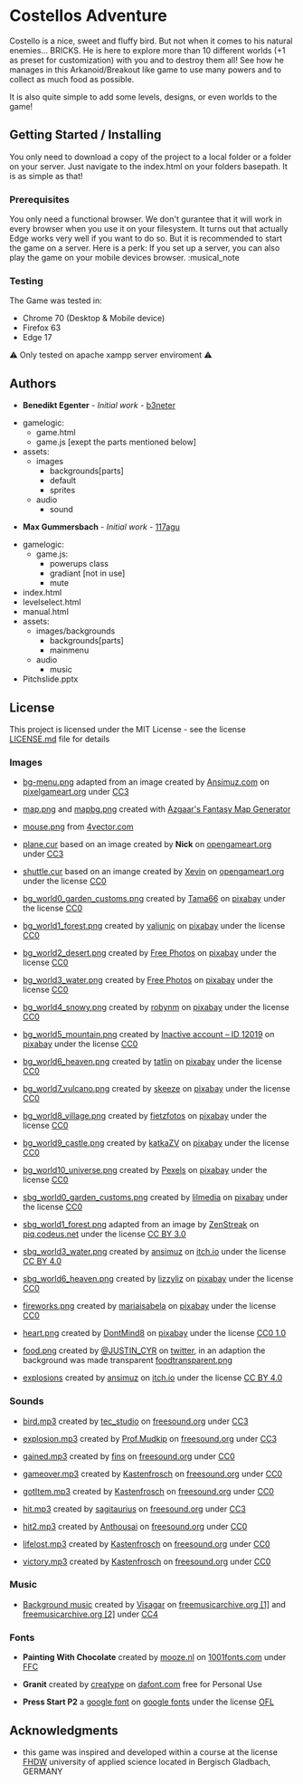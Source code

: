 # Costellos Adventure
Costello is a nice, sweet and fluffy bird. But not when it comes to his natural enemies... BRICKS. He is here to explore more than 10 different worlds (+1 as preset for customization) with you and to destroy them all! See how he manages in this Arkanoid/Breakout like game to use many powers and to collect as much food as possible. 

It is also quite simple to add some levels, designs, or even worlds to the game!

## Getting Started / Installing

You only need to download a copy of the project to a local folder or a folder on your server. Just navigate to the index.html on your folders basepath. It is as simple as that!

### Prerequisites

You only need a functional browser. We don't gurantee that it will work in every browser when you use it on your filesystem. It turns out that actually Edge works very well if you want to do so. But it is recommended to start the game on a server. Here is a perk: If you set up a server, you can also play the game on your mobile devices browser. 
:musical_note

### Testing

The Game was tested in:
- Chrome 70 (Desktop & Mobile device)
- Firefox 63
- Edge 17

:warning: Only tested on apache xampp server enviroment :warning:

## Authors
* **Benedikt Egenter** - *Initial work* - [b3neter](https://github.com/b3neter)
- gamelogic:
  - game.html
  - game.js [exept the parts mentioned below]
- assets:
  - images
    - backgrounds[parts]
    - default
    - sprites
  - audio
    - sound

* **Max Gummersbach** - *Initial work* - [117agu](https://github.com/117agu)
- gamelogic:
  - game.js:
    - powerups class
    - gradiant [not in use]
    - mute
- index.html
- levelselect.html
- manual.html
- assets:
  - images/backgrounds
    - backgrounds[parts]
    - mainmenu
  - audio
    - music
- Pitchslide.pptx



## License

This project is licensed under the MIT License - see the license [LICENSE.md](LICENSE.md) file for details

### Images
- [bg-menu.png](https://github.com/b3neter/CostellosAdventure/tree/master/assets/images/mainmenu/bg-menu.png) adapted from an image created by [Ansimuz.com](Ansimuz.com) on [pixelgameart.org](https://pixelgameart.org/web/portfolio/country-side-platfformer/) under [CC3](https://creativecommons.org/licenses/by/3.0/legalcode) 

- [map.png](https://github.com/b3neter/CostellosAdventure/tree/master/assets/images/mainmenu/map.png) and [mapbg.png](https://github.com/b3neter/CostellosAdventure/tree/master/assets/images/mainmenu/mapbg.png) created with [Azgaar's Fantasy Map Generator](https://azgaar.github.io/Fantasy-Map-Generator) 

- [mouse.png](https://github.com/b3neter/CostellosAdventure/tree/master/assets/images/mainmenu/mouse.png) from [4vector.com](https://4vector.com/free-vector/mouse-clip-art-117133)

- [plane.cur](https://github.com/b3neter/CostellosAdventure/tree/master/assets/images/mainmenu/plan.cur) based on an image created by **Nick** on [opengameart.org](https://opengameart.org/content/fighter-planes-ww2-theme) under [CC3](https://creativecommons.org/licenses/by/3.0/legalcode)

- [shuttle.cur](https://github.com/b3neter/CostellosAdventure/tree/master/assets/images/mainmenu/plan.cur) based on an imange created by [Xevin](https://opengameart.org/users/xevin) on [opengameart.org](https://opengameart.org/content/simple-spaceship) under  the license [CC0](https://creativecommons.org/publicdomain/zero/1.0/legalcode)

- [bg_world0_garden_customs.png](https://github.com/b3neter/CostellosAdventure/tree/master/assets/images/backgrounds/bg_world0_garden_customs.png) created by [Tama66](https://pixabay.com/de/users/Tama66-1032521/) on [pixabay](https://pixabay.com/de/garten-park-schlo%C3%9F-kunst-2040714/) under the license [CC0](https://creativecommons.org/publicdomain/zero/1.0/legalcode)
- [bg_world1_forest.png](https://github.com/b3neter/CostellosAdventure/tree/master/assets/images/backgrounds/bg_world1_forest.png) created by [valiunic](https://pixabay.com/de/users/valiunic-172074o4/) on [pixabay](https://pixabay.com/de/gr%C3%BCn-park-saison-natur-im-freien-1072828/) under the license [CC0](https://creativecommons.org/publicdomain/zero/1.0/legalcode)
- [bg_world2_desert.png](https://github.com/b3neter/CostellosAdventure/tree/master/assets/images/backgrounds/bg_world2_desert.png) created by [Free Photos](https://pixabay.com/de/users/Free-Photos-242387/) on [pixabay](https://pixabay.com/de/w%C3%BCste-sand-trocken-hei%C3%9F-landschaft-1246282/) under the license [CC0](https://creativecommons.org/publicdomain/zero/1.0/legalcode)
- [bg_world3_water.png](https://github.com/b3neter/CostellosAdventure/tree/master/assets/images/backgrounds/bg_world3_water.png) created by [Free Photos](https://pixabay.com/de/users/Free-Photos-242387/) on [pixabay](https://pixabay.com/de/qualle-medusa-tierwelt-tier-931886/) under the license [CC0](https://creativecommons.org/publicdomain/zero/1.0/legalcode)
- [bg_world4_snowy.png](https://github.com/b3neter/CostellosAdventure/tree/master/assets/images/backgrounds/bg_world4_snowy.png) created by [robynm](https://pixabay.com/de/users/robynm-358611/) on [pixabay](https://pixabay.com/de/eisberg-antarktis-polaren-blau-eis-404966/) under the license [CC0](https://creativecommons.org/publicdomain/zero/1.0/legalcode)
- [bg_world5_mountain.png](https://github.com/b3neter/CostellosAdventure/tree/master/assets/images/backgrounds/bg_world5_mountain.png) created by [Inactive account – ID 12019](https://pixabay.com/de/users/12019-12019/) on [pixabay](https://pixabay.com/de/zion-nationalpark-utah-berge-139012/) under the license [CC0](https://creativecommons.org/publicdomain/zero/1.0/legalcode)
- [bg_world6_heaven.png](https://github.com/b3neter/CostellosAdventure/tree/master/assets/images/backgrounds/bg_world6_heaven.png) created by [tatlin](https://pixabay.com/de/users/tatlin-28112/) on [pixabay](https://pixabay.com/de/wolke-himmel-blauer-himmel-raum-97453/) under the license [CC0](https://creativecommons.org/publicdomain/zero/1.0/legalcode)
- [bg_world7_vulcano.png](https://github.com/b3neter/CostellosAdventure/tree/master/assets/images/backgrounds/bg_world7_vulcano.png) created by [skeeze](https://pixabay.com/de/users/skeeze-272447/) on [pixabay](https://pixabay.com/de/vulkan-ausbrechen-berg-krakatoa-609104/) under the license [CC0](https://creativecommons.org/publicdomain/zero/1.0/legalcode)
- [bg_world8_village.png](https://github.com/b3neter/CostellosAdventure/tree/master/assets/images/backgrounds/bg_world8_village.png) created by [fietzfotos](https://pixabay.com/de/users/fietzfotos-6795508/) on [pixabay](https://pixabay.com/de/england-shaftesbury-gro%C3%9Fbritannien-2960807/) under the license [CC0](https://creativecommons.org/publicdomain/zero/1.0/legalcode)
- [bg_world9_castle.png](https://github.com/b3neter/CostellosAdventure/tree/master/assets/images/backgrounds/bg_world9_castle.png) created by [katkaZV](https://pixabay.com/de/users/katkaZV-3116582/) on [pixabay](https://pixabay.com/de/bojnice-slowakei-schloss-1613939/) under the license [CC0](https://creativecommons.org/publicdomain/zero/1.0/legalcode)
- [bg_world10_universe.png](https://github.com/b3neter/CostellosAdventure/tree/master/assets/images/backgrounds/bg_world10_universe.png) created by [Pexels](https://pixabay.com/de/users/Pexels-2286921/) on [pixabay](https://pixabay.com/de/astronomie-hell-sternbild-dunkel-1867616/) under the license [CC0](https://creativecommons.org/publicdomain/zero/1.0/legalcode)
- [sbg_world0_garden_customs.png](https://github.com/b3neter/CostellosAdventure/tree/master/assets/images/backgrounds/bg_world0_garden_customs.png) created by [lilmedia](https://pixabay.com/de/users/lilmedia-7453/) on [pixabay](https://pixabay.com/de/volkstanz-square-dance-tanz-tanzen-54530/) under the license [CC0](https://creativecommons.org/publicdomain/zero/1.0/legalcode)
- [sbg_world1_forest.png](https://github.com/b3neter/CostellosAdventure/tree/master/assets/images/backgrounds/sbg_world1_forest.png) adapted from an image by [ZenStreak](https://piq.codeus.net/u/ZenStreak) on [piq.codeus.net](https://piq.codeus.net/picture/243816/Idu-(Deer)) under the license [CC BY 3.0](https://creativecommons.org/licenses/by/3.0/legalcode)
- [sbg_world3_water.png](https://github.com/b3neter/CostellosAdventure/tree/master/assets/images/backgrounds/sbg_world3_water.png) created by [ansimuz](https://itch.io/profile/ansimuz) on [itch.io](https://ansimuz.itch.io/underwater-fantasy-pixel-art-environment) under the license [CC BY 4.0](https://creativecommons.org/licenses/by/4.0/legalcode)
- [sbg_world6_heaven.png](https://github.com/b3neter/CostellosAdventure/tree/master/assets/images/backgrounds/sbg_world6_heaven.png) created by [lizzyliz](https://pixabay.com/de/users/lizzyliz-46925/) on [pixabay](https://pixabay.com/de/heissluftbaloone-fliegen-baloons-216280/) under the license [CC0](https://creativecommons.org/publicdomain/zero/1.0/legalcode)
- [fireworks.png](https://github.com/b3neter/CostellosAdventure/tree/master/assets/images/default/fireworks.png) created by [mariaisabela](https://pixabay.com/de/users/mariaisabela-241286/) on [pixabay](https://pixabay.com/de/feuerwerk-sterne-feier-788799/) under the license [CC0](https://creativecommons.org/publicdomain/zero/1.0/legalcode)
- [heart.png](https://github.com/b3neter/CostellosAdventure/tree/master/assets/images/default/heart.png) created by [DontMind8](dontmind8.blogspot.com) on [pixabay](http://www.dontmind8.win/2018/03/heart-pixel-art.html) under the license [CC0 1.0](https://creativecommons.org/publicdomain/zero/1.0/legalcode)
- [food.png](https://github.com/b3neter/CostellosAdventure/tree/master/assets/images/powerups/food.png) created by [@JUSTIN_CYR](https://twitter.com/JUSTIN_CYR) on [twitter](https://twitter.com/JUSTIN_CYR/status/634546317713391616), in an adaption the background was made transparent [foodtransparent.png](https://github.com/b3neter/CostellosAdventure/tree/master/assets/images/powerups/foodtransparent.png)
- [explosions](https://github.com/b3neter/CostellosAdventure/tree/master/assets/images/sprites/) created by [ansimuz](https://itch.io/profile/ansimuz) on [itch.io](https://ansimuz.itch.io/explosion-animations-pack) under the license [CC BY 4.0](https://creativecommons.org/licenses/by/4.0/legalcode)

### Sounds
- [bird.mp3](https://github.com/b3neter/CostellosAdventure/tree/master/assets/audio/sounds/bird.mp3) created by [tec_studio](https://freesound.org/people/tec_studio/) on [freesound.org](https://freesound.org/people/tec_studio/sounds/353210/) under [CC3](https://creativecommons.org/licenses/by/3.0/legalcode)

- [explosion.mp3](https://github.com/b3neter/CostellosAdventure/tree/master/assets/audio/sounds/explosion.mp3) created by [Prof.Mudkip](https://freesound.org/people/Prof.Mudkip/) on [freesound.org](https://freesound.org/people/Prof.Mudkip/sounds/386862/) under [CC3](https://creativecommons.org/licenses/by/3.0/legalcode)

- [gained.mp3](https://github.com/b3neter/CostellosAdventure/tree/master/assets/audio/sounds/gained.mp3) created by [fins](https://freesound.org/people/fins) on [freesound.org](https://freesound.org/people/fins/sounds/171583/) under [CC0](https://creativecommons.org/publicdomain/zero/1.0/legalcode)

- [gameover.mp3](https://github.com/b3neter/CostellosAdventure/tree/master/assets/audio/sounds/gameover.mp3) created by [Kastenfrosch](https://freesound.org/people/Kastenfrosch) on [freesound.org](https://freesound.org/people/Kastenfrosch/sounds/113988/) under [CC0](https://creativecommons.org/publicdomain/zero/1.0/legalcode)

- [gotItem.mp3](https://github.com/b3neter/CostellosAdventure/tree/master/assets/audio/sounds/gotItem.mp3) created by [Kastenfrosch](https://freesound.org/people/Kastenfrosch) on [freesound.org](https://freesound.org/people/Kastenfrosch/sounds/162476/) under [CC0](https://creativecommons.org/publicdomain/zero/1.0/legalcode)

- [hit.mp3](https://github.com/b3neter/CostellosAdventure/tree/master/assets/audio/sounds/hit.mp3) created by [sagitaurius](https://freesound.org/people/sagitaurius) on [freesound.org](https://freesound.org/people/sagitaurius/sounds/93550/) under [CC3](https://creativecommons.org/licenses/by/3.0/legalcode)

- [hit2.mp3](https://github.com/b3neter/CostellosAdventure/tree/master/assets/audio/sounds/hit2.mp3) created by [Anthousai](https://freesound.org/people/Anthousai) on [freesound.org](https://freesound.org/people/Anthousai/sounds/406266/) under [CC0](https://creativecommons.org/publicdomain/zero/1.0/legalcode)

- [lifelost.mp3](https://github.com/b3neter/CostellosAdventure/tree/master/assets/audio/sounds/lifelost.mp3) created by [Kastenfrosch](https://freesound.org/people/Kastenfrosch) on [freesound.org](https://freesound.org/people/Kastenfrosch/sounds/162465/) under [CC0](https://creativecommons.org/publicdomain/zero/1.0/legalcode)

- [victory.mp3](https://github.com/b3neter/CostellosAdventure/tree/master/assets/audio/sounds/victory.mp3) created by [Kastenfrosch](https://freesound.org/people/Kastenfrosch) on [freesound.org](https://freesound.org/people/Kastenfrosch/sounds/162458/) under [CC0](https://creativecommons.org/publicdomain/zero/1.0/legalcode)

### Music

- [Background music](https://github.com/b3neter/CostellosAdventure/tree/master/assets/audio/music) created by [Visagar](https://freesound.org/people/Kastenfrosch) on [freemusicarchive.org [1]](http://freemusicarchive.org/music/Visager/Songs_From_An_Unmade_World) and [freemusicarchive.org [2]](http://freemusicarchive.org/music/Visager/Songs_From_An_Unmade_World_2) under [CC4](https://creativecommons.org/licenses/by/4.0/legalcode)


### Fonts

- **Painting With Chocolate** created by [mooze.nl](https://mooze.nl) on [1001fonts.com](https://www.1001fonts.com/painting-with-chocolate-font.html) under [FFC](https://www.1001fonts.com/licenses/ffc.html)

- **Granit** created by [creatype](https://creativemarket.com/creatype) on [dafont.com](https://www.dafont.com/granite.font) free for Personal Use

- **Press Start P2** a [google font](https://fonts.google.com/specimen/Press+Start+2P) on [google fonts](https://fonts.google.com/) under the license [OFL](https://scripts.sil.org/cms/scripts/page.php?site_id=nrsi&id=OFL_web)

## Acknowledgments 

* this game was inspired and developed within a course at the license [FHDW](https://www.fhdw.de/) university of applied science located in Bergisch Gladbach, GERMANY
